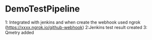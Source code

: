 # DemoTestPipeline
 1: Integrated with jenkins and when create the webhook used ngrok (https://xxxx.ngrok.io/github-webhook)
 2:Jenkins test result created
3: Qmetry added
